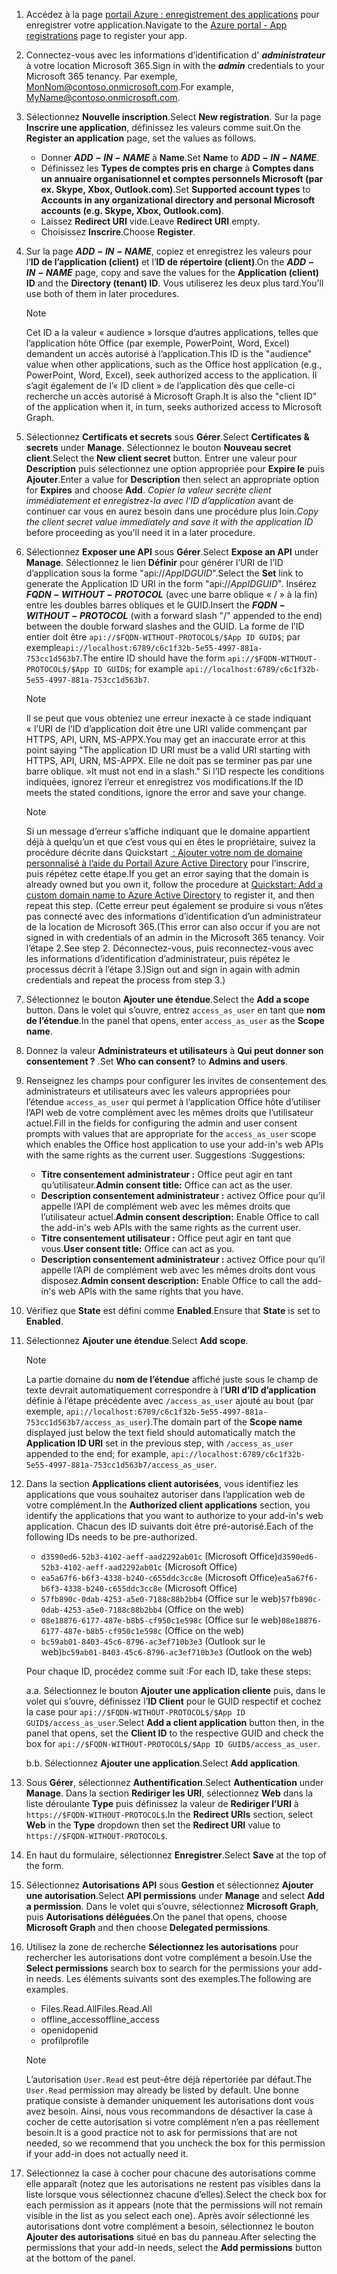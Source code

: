 

1. <span data-ttu-id="fab81-101">Accédez à la page [portail Azure : enregistrement des applications](https://go.microsoft.com/fwlink/?linkid=2083908) pour enregistrer votre application.</span><span class="sxs-lookup"><span data-stu-id="fab81-101">Navigate to the [Azure portal - App registrations](https://go.microsoft.com/fwlink/?linkid=2083908) page to register your app.</span></span>

1. <span data-ttu-id="fab81-102">Connectez-vous avec les informations d’identification d' ***administrateur*** à votre location Microsoft 365.</span><span class="sxs-lookup"><span data-stu-id="fab81-102">Sign in with the ***admin*** credentials to your Microsoft 365 tenancy.</span></span> <span data-ttu-id="fab81-103">Par exemple, MonNom@contoso.onmicrosoft.com.</span><span class="sxs-lookup"><span data-stu-id="fab81-103">For example, MyName@contoso.onmicrosoft.com.</span></span>

1. <span data-ttu-id="fab81-104">Sélectionnez **Nouvelle inscription**.</span><span class="sxs-lookup"><span data-stu-id="fab81-104">Select **New registration**.</span></span> <span data-ttu-id="fab81-105">Sur la page **Inscrire une application**, définissez les valeurs comme suit.</span><span class="sxs-lookup"><span data-stu-id="fab81-105">On the **Register an application** page, set the values as follows.</span></span>

    * <span data-ttu-id="fab81-106">Donner **$ADD-IN-NAME$** à **Name**.</span><span class="sxs-lookup"><span data-stu-id="fab81-106">Set **Name** to **$ADD-IN-NAME$**.</span></span>
    * <span data-ttu-id="fab81-107">Définissez les **Types de comptes pris en charge** à **Comptes dans un annuaire organisationnel et comptes personnels Microsoft (par ex. Skype, Xbox, Outlook.com)**.</span><span class="sxs-lookup"><span data-stu-id="fab81-107">Set **Supported account types** to **Accounts in any organizational directory and personal Microsoft accounts (e.g. Skype, Xbox, Outlook.com)**.</span></span>
    * <span data-ttu-id="fab81-108">Laissez **Redirect URI** vide.</span><span class="sxs-lookup"><span data-stu-id="fab81-108">Leave **Redirect URI** empty.</span></span>
    * <span data-ttu-id="fab81-109">Choisissez **Inscrire**.</span><span class="sxs-lookup"><span data-stu-id="fab81-109">Choose **Register**.</span></span>

1. <span data-ttu-id="fab81-110">Sur la page **$ADD-IN-NAME$**, copiez et enregistrez les valeurs pour l’**ID de l’application (client)** et l’**ID de répertoire (client)**.</span><span class="sxs-lookup"><span data-stu-id="fab81-110">On the **$ADD-IN-NAME$** page, copy and save the values for the **Application (client) ID** and the **Directory (tenant) ID**.</span></span> <span data-ttu-id="fab81-111">Vous utiliserez les deux plus tard.</span><span class="sxs-lookup"><span data-stu-id="fab81-111">You'll use both of them in later procedures.</span></span>

    > [!NOTE]
    > <span data-ttu-id="fab81-112">Cet ID a la valeur « audience » lorsque d’autres applications, telles que l’application hôte Office (par exemple, PowerPoint, Word, Excel) demandent un accès autorisé à l’application.</span><span class="sxs-lookup"><span data-stu-id="fab81-112">This ID is the "audience" value when other applications, such as the Office host application (e.g., PowerPoint, Word, Excel), seek authorized access to the application.</span></span> <span data-ttu-id="fab81-113">Il s’agit également de l’« ID client » de l’application dès que celle-ci recherche un accès autorisé à Microsoft Graph.</span><span class="sxs-lookup"><span data-stu-id="fab81-113">It is also the "client ID" of the application when it, in turn, seeks authorized access to Microsoft Graph.</span></span>

1. <span data-ttu-id="fab81-114">Sélectionnez **Certificats et secrets** sous **Gérer**.</span><span class="sxs-lookup"><span data-stu-id="fab81-114">Select **Certificates & secrets** under **Manage**.</span></span> <span data-ttu-id="fab81-115">Sélectionnez le bouton **Nouveau secret client**.</span><span class="sxs-lookup"><span data-stu-id="fab81-115">Select the **New client secret** button.</span></span> <span data-ttu-id="fab81-116">Entrer une valeur pour **Description** puis sélectionnez une option appropriée pour **Expire le** puis **Ajouter**.</span><span class="sxs-lookup"><span data-stu-id="fab81-116">Enter a value for **Description** then select an appropriate option for **Expires** and choose **Add**.</span></span> <span data-ttu-id="fab81-117">*Copier la valeur secrète client immédiatement et enregistrez-la avec l’ID d’application* avant de continuer car vous en aurez besoin dans une procédure plus loin.</span><span class="sxs-lookup"><span data-stu-id="fab81-117">*Copy the client secret value immediately and save it with the application ID* before proceeding as you'll need it in a later procedure.</span></span>

1. <span data-ttu-id="fab81-118">Sélectionnez **Exposer une API** sous **Gérer**.</span><span class="sxs-lookup"><span data-stu-id="fab81-118">Select **Expose an API** under **Manage**.</span></span> <span data-ttu-id="fab81-119">Sélectionnez le lien **Définir** pour générer l’URI de l’ID d’application sous la forme "api://$App ID GUID$".</span><span class="sxs-lookup"><span data-stu-id="fab81-119">Select the **Set** link to generate the Application ID URI in the form "api://$App ID GUID$".</span></span> <span data-ttu-id="fab81-120">Insérez **$FQDN-WITHOUT-PROTOCOL$** (avec une barre oblique « / » à la fin) entre les doubles barres obliques et le GUID.</span><span class="sxs-lookup"><span data-stu-id="fab81-120">Insert the **$FQDN-WITHOUT-PROTOCOL$** (with a forward slash "/" appended to the end) between the double forward slashes and the GUID.</span></span> <span data-ttu-id="fab81-121">La forme de l’ID entier doit être `api://$FQDN-WITHOUT-PROTOCOL$/$App ID GUID$`; par exemple`api://localhost:6789/c6c1f32b-5e55-4997-881a-753cc1d563b7`.</span><span class="sxs-lookup"><span data-stu-id="fab81-121">The entire ID should have the form `api://$FQDN-WITHOUT-PROTOCOL$/$App ID GUID$`; for example `api://localhost:6789/c6c1f32b-5e55-4997-881a-753cc1d563b7`.</span></span>

    > [!NOTE]
    > <span data-ttu-id="fab81-122">Il se peut que vous obteniez une erreur inexacte à ce stade indiquant « l’URI de l’ID d’application doit être une URI valide commençant par HTTPS, API, URN, MS-APPX.</span><span class="sxs-lookup"><span data-stu-id="fab81-122">You may get an inaccurate error at this point saying "The application ID URI must be a valid URI starting with HTTPS, API, URN, MS-APPX.</span></span> <span data-ttu-id="fab81-123">Elle ne doit pas se terminer pas par une barre oblique. »</span><span class="sxs-lookup"><span data-stu-id="fab81-123">It must not end in a slash."</span></span> <span data-ttu-id="fab81-124">Si l’ID respecte les conditions indiquées, ignorez l’erreur et enregistrez vos modifications.</span><span class="sxs-lookup"><span data-stu-id="fab81-124">If the ID meets the stated conditions, ignore the error and save your change.</span></span>

    > [!NOTE]
    > <span data-ttu-id="fab81-125">Si un message d’erreur s’affiche indiquant que le domaine appartient déjà à quelqu’un et que c’est vous qui en êtes le propriétaire, suivez la procédure décrite dans Quickstart [ : Ajouter votre nom de domaine personnalisé à l’aide du Portail Azure Active Directory](/azure/active-directory/add-custom-domain) pour l’inscrire, puis répétez cette étape.</span><span class="sxs-lookup"><span data-stu-id="fab81-125">If you get an error saying that the domain is already owned but you own it, follow the procedure at [Quickstart: Add a custom domain name to Azure Active Directory](/azure/active-directory/add-custom-domain) to register it, and then repeat this step.</span></span> <span data-ttu-id="fab81-126">(Cette erreur peut également se produire si vous n’êtes pas connecté avec des informations d’identification d’un administrateur de la location de Microsoft 365.</span><span class="sxs-lookup"><span data-stu-id="fab81-126">(This error can also occur if you are not signed in with credentials of an admin in the Microsoft 365 tenancy.</span></span> <span data-ttu-id="fab81-127">Voir l’étape 2.</span><span class="sxs-lookup"><span data-stu-id="fab81-127">See step 2.</span></span> <span data-ttu-id="fab81-128">Déconnectez-vous, puis reconnectez-vous avec les informations d’identification d’administrateur, puis répétez le processus décrit à l’étape 3.)</span><span class="sxs-lookup"><span data-stu-id="fab81-128">Sign out and sign in again with admin credentials and repeat the process from step 3.)</span></span>

1. <span data-ttu-id="fab81-129">Sélectionnez le bouton **Ajouter une étendue**.</span><span class="sxs-lookup"><span data-stu-id="fab81-129">Select the **Add a scope** button.</span></span> <span data-ttu-id="fab81-130">Dans le volet qui s’ouvre, entrez `access_as_user` en tant que **nom de l’étendue**.</span><span class="sxs-lookup"><span data-stu-id="fab81-130">In the panel that opens, enter `access_as_user` as the **Scope name**.</span></span>

1. <span data-ttu-id="fab81-131">Donnez la valeur **Administrateurs et utilisateurs** à **Qui peut donner son consentement ?** .</span><span class="sxs-lookup"><span data-stu-id="fab81-131">Set **Who can consent?** to **Admins and users**.</span></span>

1. <span data-ttu-id="fab81-132">Renseignez les champs pour configurer les invites de consentement des administrateurs et utilisateurs avec les valeurs appropriées pour l’étendue `access_as_user` qui permet à l’application Office hôte d’utiliser l’API web de votre complément avec les mêmes droits que l’utilisateur actuel.</span><span class="sxs-lookup"><span data-stu-id="fab81-132">Fill in the fields for configuring the admin and user consent prompts with values that are appropriate for the `access_as_user` scope which enables the Office host application to use your add-in's web APIs with the same rights as the current user.</span></span> <span data-ttu-id="fab81-133">Suggestions :</span><span class="sxs-lookup"><span data-stu-id="fab81-133">Suggestions:</span></span>

    - <span data-ttu-id="fab81-134">**Titre consentement administrateur :** Office peut agir en tant qu’utilisateur.</span><span class="sxs-lookup"><span data-stu-id="fab81-134">**Admin consent title:** Office can act as the user.</span></span>
    - <span data-ttu-id="fab81-135">**Description consentement administrateur :** activez Office pour qu’il appelle l’API de complément web avec les mêmes droits que l’utilisateur actuel.</span><span class="sxs-lookup"><span data-stu-id="fab81-135">**Admin consent description:** Enable Office to call the add-in's web APIs with the same rights as the current user.</span></span>
    - <span data-ttu-id="fab81-136">**Titre consentement utilisateur :** Office peut agir en tant que vous.</span><span class="sxs-lookup"><span data-stu-id="fab81-136">**User consent title:** Office can act as you.</span></span>
    - <span data-ttu-id="fab81-137">**Description consentement administrateur :** activez Office pour qu’il appelle l’API de complément web avec les mêmes droits dont vous disposez.</span><span class="sxs-lookup"><span data-stu-id="fab81-137">**Admin consent description:** Enable Office to call the add-in's web APIs with the same rights that you have.</span></span>

1. <span data-ttu-id="fab81-138">Vérifiez que **State** est défini comme **Enabled**.</span><span class="sxs-lookup"><span data-stu-id="fab81-138">Ensure that **State** is set to **Enabled**.</span></span>

1. <span data-ttu-id="fab81-139">Sélectionnez **Ajouter une étendue**.</span><span class="sxs-lookup"><span data-stu-id="fab81-139">Select **Add scope**.</span></span>

    > [!NOTE]
    > <span data-ttu-id="fab81-140">La partie domaine du **nom de l’étendue** affiché juste sous le champ de texte devrait automatiquement correspondre à l’**URI d’ID d’application** définie à l’étape précédente avec `/access_as_user` ajouté au bout (par exemple, `api://localhost:6789/c6c1f32b-5e55-4997-881a-753cc1d563b7/access_as_user`).</span><span class="sxs-lookup"><span data-stu-id="fab81-140">The domain part of the **Scope name** displayed just below the text field should automatically match the **Application ID URI** set in the previous step, with `/access_as_user` appended to the end; for example, `api://localhost:6789/c6c1f32b-5e55-4997-881a-753cc1d563b7/access_as_user`.</span></span>

1. <span data-ttu-id="fab81-141">Dans la section **Applications client autorisées**, vous identifiez les applications que vous souhaitez autoriser dans l’application web de votre complément.</span><span class="sxs-lookup"><span data-stu-id="fab81-141">In the **Authorized client applications** section, you identify the applications that you want to authorize to your add-in's web application.</span></span> <span data-ttu-id="fab81-142">Chacun des ID suivants doit être pré-autorisé.</span><span class="sxs-lookup"><span data-stu-id="fab81-142">Each of the following IDs needs to be pre-authorized.</span></span>
  
    * <span data-ttu-id="fab81-143">`d3590ed6-52b3-4102-aeff-aad2292ab01c` (Microsoft Office)</span><span class="sxs-lookup"><span data-stu-id="fab81-143">`d3590ed6-52b3-4102-aeff-aad2292ab01c` (Microsoft Office)</span></span>
    * <span data-ttu-id="fab81-144">`ea5a67f6-b6f3-4338-b240-c655ddc3cc8e` (Microsoft Office)</span><span class="sxs-lookup"><span data-stu-id="fab81-144">`ea5a67f6-b6f3-4338-b240-c655ddc3cc8e` (Microsoft Office)</span></span>
    * <span data-ttu-id="fab81-145">`57fb890c-0dab-4253-a5e0-7188c88b2bb4` (Office sur le web)</span><span class="sxs-lookup"><span data-stu-id="fab81-145">`57fb890c-0dab-4253-a5e0-7188c88b2bb4` (Office on the web)</span></span>
    * <span data-ttu-id="fab81-146">`08e18876-6177-487e-b8b5-cf950c1e598c` (Office sur le web)</span><span class="sxs-lookup"><span data-stu-id="fab81-146">`08e18876-6177-487e-b8b5-cf950c1e598c` (Office on the web)</span></span>
    * <span data-ttu-id="fab81-147">`bc59ab01-8403-45c6-8796-ac3ef710b3e3` (Outlook sur le web)</span><span class="sxs-lookup"><span data-stu-id="fab81-147">`bc59ab01-8403-45c6-8796-ac3ef710b3e3` (Outlook on the web)</span></span>

    <span data-ttu-id="fab81-148">Pour chaque ID, procédez comme suit :</span><span class="sxs-lookup"><span data-stu-id="fab81-148">For each ID, take these steps:</span></span>

      <span data-ttu-id="fab81-149">a.</span><span class="sxs-lookup"><span data-stu-id="fab81-149">a.</span></span> <span data-ttu-id="fab81-150">Sélectionnez le bouton **Ajouter une application cliente** puis, dans le volet qui s’ouvre, définissez l’**ID Client** pour le GUID respectif et cochez la case pour `api://$FQDN-WITHOUT-PROTOCOL$/$App ID GUID$/access_as_user`.</span><span class="sxs-lookup"><span data-stu-id="fab81-150">Select **Add a client application** button then, in the panel that opens, set the **Client ID** to the respective GUID and check the box for `api://$FQDN-WITHOUT-PROTOCOL$/$App ID GUID$/access_as_user`.</span></span>

      <span data-ttu-id="fab81-151">b.</span><span class="sxs-lookup"><span data-stu-id="fab81-151">b.</span></span> <span data-ttu-id="fab81-152">Sélectionnez **Ajouter une application**.</span><span class="sxs-lookup"><span data-stu-id="fab81-152">Select **Add application**.</span></span>

1. <span data-ttu-id="fab81-153">Sous **Gérer**, sélectionnez **Authentification**.</span><span class="sxs-lookup"><span data-stu-id="fab81-153">Select **Authentication** under **Manage**.</span></span> <span data-ttu-id="fab81-154">Dans la section **Rediriger les URI**, sélectionnez **Web** dans la liste déroulante **Type** puis définissez la valeur de **Rediriger l’URI** à `https://$FQDN-WITHOUT-PROTOCOL$`.</span><span class="sxs-lookup"><span data-stu-id="fab81-154">In the **Redirect URIs** section, select **Web** in the **Type** dropdown then set the **Redirect URI** value to `https://$FQDN-WITHOUT-PROTOCOL$`.</span></span>

1. <span data-ttu-id="fab81-155">En haut du formulaire, sélectionnez **Enregistrer**.</span><span class="sxs-lookup"><span data-stu-id="fab81-155">Select **Save** at the top of the form.</span></span>

1. <span data-ttu-id="fab81-156">Sélectionnez **Autorisations API** sous **Gestion** et sélectionnez **Ajouter une autorisation**.</span><span class="sxs-lookup"><span data-stu-id="fab81-156">Select **API permissions** under **Manage** and select **Add a permission**.</span></span> <span data-ttu-id="fab81-157">Dans le volet qui s’ouvre, sélectionnez **Microsoft Graph**, puis **Autorisations déléguées**.</span><span class="sxs-lookup"><span data-stu-id="fab81-157">On the panel that opens, choose **Microsoft Graph** and then choose **Delegated permissions**.</span></span>

1. <span data-ttu-id="fab81-158">Utilisez la zone de recherche **Sélectionnez les autorisations** pour rechercher les autorisations dont votre complément a besoin.</span><span class="sxs-lookup"><span data-stu-id="fab81-158">Use the **Select permissions** search box to search for the permissions your add-in needs.</span></span> <span data-ttu-id="fab81-159">Les éléments suivants sont des exemples.</span><span class="sxs-lookup"><span data-stu-id="fab81-159">The following are examples.</span></span>

    * <span data-ttu-id="fab81-160">Files.Read.All</span><span class="sxs-lookup"><span data-stu-id="fab81-160">Files.Read.All</span></span>
    * <span data-ttu-id="fab81-161">offline_access</span><span class="sxs-lookup"><span data-stu-id="fab81-161">offline_access</span></span>
    * <span data-ttu-id="fab81-162">openid</span><span class="sxs-lookup"><span data-stu-id="fab81-162">openid</span></span>
    * <span data-ttu-id="fab81-163">profil</span><span class="sxs-lookup"><span data-stu-id="fab81-163">profile</span></span>

    > [!NOTE]
    > <span data-ttu-id="fab81-164">L’autorisation `User.Read` est peut-être déjà répertoriée par défaut.</span><span class="sxs-lookup"><span data-stu-id="fab81-164">The `User.Read` permission may already be listed by default.</span></span> <span data-ttu-id="fab81-165">Une bonne pratique consiste à demander uniquement les autorisations dont vous avez besoin. Ainsi, nous vous recommandons de désactiver la case à cocher de cette autorisation si votre complément n’en a pas réellement besoin.</span><span class="sxs-lookup"><span data-stu-id="fab81-165">It is a good practice not to ask for permissions that are not needed, so we recommend that you uncheck the box for this permission if your add-in does not actually need it.</span></span>

1. <span data-ttu-id="fab81-166">Sélectionnez la case à cocher pour chacune des autorisations comme elle apparaît (notez que les autorisations ne restent pas visibles dans la liste lorsque vous sélectionnez chacune d’elles).</span><span class="sxs-lookup"><span data-stu-id="fab81-166">Select the check box for each permission as it appears (note that the permissions will not remain visible in the list as you select each one).</span></span> <span data-ttu-id="fab81-167">Après avoir sélectionné les autorisations dont votre complément a besoin, sélectionnez le bouton **Ajouter des autorisations** situé en bas du panneau.</span><span class="sxs-lookup"><span data-stu-id="fab81-167">After selecting the permissions that your add-in needs, select the **Add permissions** button at the bottom of the panel.</span></span>

